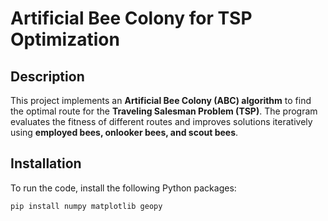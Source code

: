 # Artificial Bee Colony for TSP Optimization

## Description
This project implements an **Artificial Bee Colony (ABC) algorithm** to find the optimal route for the **Traveling Salesman Problem (TSP)**. The program evaluates the fitness of different routes and improves solutions iteratively using **employed bees, onlooker bees, and scout bees**.

## Installation
To run the code, install the following Python packages:
```bash
pip install numpy matplotlib geopy





